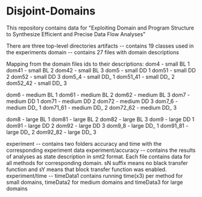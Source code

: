 # Disjoint-Domains
This repository contains data for "Exploiting Domain and Program Structure to Synthesize Efficient and Precise Data Flow Analyses"

There are three top-level directories
artifacts -- contains 19 classes used in the experiments
domain -- contains 27 files with domain descriptions

Mapping from the domain files ids to their descriptions:
dom4 - small BL 1
dom41 - small BL 2
dom42 - small BL 3
dom5 - small DD 1
dom51 - small DD 2
dom52 - small DD 3
dom5_4 - small DD_ 1
dom51_41 - small DD_ 2
dom52_42 - small DD_ 3 

dom6 - medium BL 1
dom61 - medium BL 2
dom62 - medium BL 3
dom7 - medium DD 1
dom71 - medium DD 2
dom72 - medium DD 3
dom7_6 - medium DD_ 1
dom71_61 - medium DD_ 2
dom72_62 - medium DD_ 3

dom8 - large BL 1
dom81 - large BL 2
dom82 - large BL 3
dom9 - large DD 1
dom91 - large DD 2
dom92 - large DD 3
dom9_8 - large DD_ 1
dom91_81 - large DD_ 2
dom92_82 - large DD_ 3

experiment -- contains two folders accuracy and time with the corresponding experiment data
experiment/accuracy -- contains the results of analyses as state description in smt2 format. Each file contains data for all methods for corresponding domain. sN suffix means no black transfer function and sY means that block transfer function was enabled.
experiment/time -- timeData1 contains running time(x3) per method for small domains, timeData2 for medium domains and timeData3 for large domains
